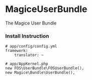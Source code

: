 MagiceUserBundle
================

The Magice User Bundle

### Install Instruction

```
# app/config/config.yml
framework:
    translator: ~
```

```
# app/AppKernel.php
new FOS\UserBundle\FOSUserBundle(),
new Magice\Bundle\UserBundle(),
```